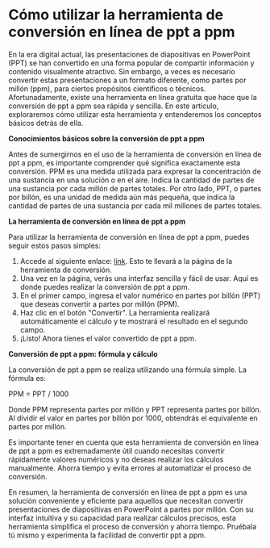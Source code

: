 Cómo utilizar la herramienta de conversión en línea de ppt a ppm
================================================================

En la era digital actual, las presentaciones de diapositivas en PowerPoint (PPT) se han convertido en una forma popular de compartir información y contenido visualmente atractivo. Sin embargo, a veces es necesario convertir estas presentaciones a un formato diferente, como partes por millón (ppm), para ciertos propósitos científicos o técnicos. Afortunadamente, existe una herramienta en línea gratuita que hace que la conversión de ppt a ppm sea rápida y sencilla. En este artículo, exploraremos cómo utilizar esta herramienta y entenderemos los conceptos básicos detrás de ella.

**Conocimientos básicos sobre la conversión de ppt a ppm**

Antes de sumergirnos en el uso de la herramienta de conversión en línea de ppt a ppm, es importante comprender qué significa exactamente esta conversión. PPM es una medida utilizada para expresar la concentración de una sustancia en una solución o en el aire. Indica la cantidad de partes de una sustancia por cada millón de partes totales. Por otro lado, PPT, o partes por billón, es una unidad de medida aún más pequeña, que indica la cantidad de partes de una sustancia por cada mil millones de partes totales.

**La herramienta de conversión en línea de ppt a ppm**

Para utilizar la herramienta de conversión en línea de ppt a ppm, puedes seguir estos pasos simples:

1. Accede al siguiente enlace: [link](https://www.onlinecalculatorsfree.com/es/convert/ppt-to-ppm.html). Esto te llevará a la página de la herramienta de conversión.
2. Una vez en la página, verás una interfaz sencilla y fácil de usar. Aquí es donde puedes realizar la conversión de ppt a ppm.
3. En el primer campo, ingresa el valor numérico en partes por billón (PPT) que deseas convertir a partes por millón (PPM).
4. Haz clic en el botón "Convertir". La herramienta realizará automáticamente el cálculo y te mostrará el resultado en el segundo campo.
5. ¡Listo! Ahora tienes el valor convertido de ppt a ppm.

**Conversión de ppt a ppm: fórmula y cálculo**

La conversión de ppt a ppm se realiza utilizando una fórmula simple. La fórmula es:

PPM = PPT / 1000

Donde PPM representa partes por millón y PPT representa partes por billón. Al dividir el valor en partes por billón por 1000, obtendrás el equivalente en partes por millón.

Es importante tener en cuenta que esta herramienta de conversión en línea de ppt a ppm es extremadamente útil cuando necesitas convertir rápidamente valores numéricos y no deseas realizar los cálculos manualmente. Ahorra tiempo y evita errores al automatizar el proceso de conversión.

En resumen, la herramienta de conversión en línea de ppt a ppm es una solución conveniente y eficiente para aquellos que necesitan convertir presentaciones de diapositivas en PowerPoint a partes por millón. Con su interfaz intuitiva y su capacidad para realizar cálculos precisos, esta herramienta simplifica el proceso de conversión y ahorra tiempo. Pruébala tú mismo y experimenta la facilidad de convertir ppt a ppm.